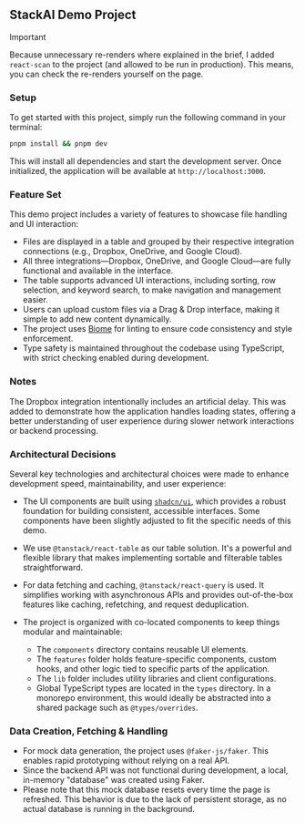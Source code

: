 ## StackAI Demo Project

> [!IMPORTANT]
> Because unnecessary re-renders where explained in the brief, I added `react-scan` to the project (and allowed to be run in production). This means, you can check the re-renders yourself on the page.

### Setup

To get started with this project, simply run the following command in your terminal:

```bash
pnpm install && pnpm dev
```

This will install all dependencies and start the development server. Once initialized, the application will be available at `http://localhost:3000`.


### Feature Set

This demo project includes a variety of features to showcase file handling and UI interaction:

* Files are displayed in a table and grouped by their respective integration connections (e.g., Dropbox, OneDrive, and Google Cloud).
* All three integrations—Dropbox, OneDrive, and Google Cloud—are fully functional and available in the interface.
* The table supports advanced UI interactions, including sorting, row selection, and keyword search, to make navigation and management easier.
* Users can upload custom files via a Drag & Drop interface, making it simple to add new content dynamically.
* The project uses [Biome](https://biomejs.dev/) for linting to ensure code consistency and style enforcement.
* Type safety is maintained throughout the codebase using TypeScript, with strict checking enabled during development.

### Notes

The Dropbox integration intentionally includes an artificial delay. This was added to demonstrate how the application handles loading states, offering a better understanding of user experience during slower network interactions or backend processing.

### Architectural Decisions

Several key technologies and architectural choices were made to enhance development speed, maintainability, and user experience:

* The UI components are built using [`shadcn/ui`](https://ui.shadcn.com/), which provides a robust foundation for building consistent, accessible interfaces. Some components have been slightly adjusted to fit the specific needs of this demo.
* We use `@tanstack/react-table` as our table solution. It's a powerful and flexible library that makes implementing sortable and filterable tables straightforward.
* For data fetching and caching, `@tanstack/react-query` is used. It simplifies working with asynchronous APIs and provides out-of-the-box features like caching, refetching, and request deduplication.
* The project is organized with co-located components to keep things modular and maintainable:

  * The `components` directory contains reusable UI elements.
  * The `features` folder holds feature-specific components, custom hooks, and other logic tied to specific parts of the application.
  * The `lib` folder includes utility libraries and client configurations.
  * Global TypeScript types are located in the `types` directory. In a monorepo environment, this would ideally be abstracted into a shared package such as `@types/overrides`.

### Data Creation, Fetching & Handling

* For mock data generation, the project uses `@faker-js/faker`. This enables rapid prototyping without relying on a real API.
* Since the backend API was not functional during development, a local, in-memory "database" was created using Faker.
* Please note that this mock database resets every time the page is refreshed. This behavior is due to the lack of persistent storage, as no actual database is running in the background.
